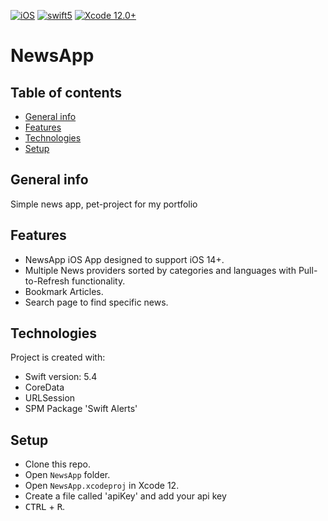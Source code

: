 [![iOS](https://img.shields.io/badge/platform-iOS_14+-blueviolet.svg?style=flat)](https://developer.apple.com/ios/)
[![swift5](https://img.shields.io/badge/swift5-compatible-orange.svg?style=flat)](https://developer.apple.com/swift)
[![Xcode 12.0+](https://img.shields.io/badge/Xcode-12.0+-blue.svg?style=flat)](https://developer.apple.com/xcode)

# NewsApp

## Table of contents
* [General info](#general-info)
* [Features](#features)
* [Technologies](#technologies)
* [Setup](#setup)

## General info
Simple news app, pet-project for my portfolio

## Features
* NewsApp iOS App designed to support iOS 14+.
* Multiple News providers sorted by categories and languages with Pull-to-Refresh functionality.
* Bookmark Articles.
* Search page to find specific news.

## Technologies
Project is created with:
* Swift version: 5.4
* CoreData
* URLSession
* SPM Package 'Swift Alerts'

## Setup
* Clone this repo.
* Open `NewsApp` folder.
* Open `NewsApp.xcodeproj` in Xcode 12.
* Create a file called 'apiKey' and add your api key
* <kbd>CTRL</kbd> + <kbd>R</kbd>.
